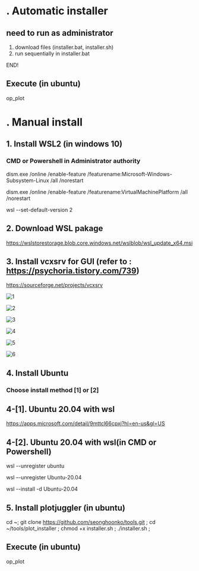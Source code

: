 # . Automatic installer
## need to run as administrator
 1. download files (installer.bat, installer.sh)
 2. run sequentially in installer.bat

END!

## Execute (in ubuntu)

op_plot


# . Manual install
## 1. Install WSL2 (in windows 10)
### CMD or Powershell in Administrator authority
  
dism.exe /online /enable-feature /featurename:Microsoft-Windows-Subsystem-Linux /all /norestart

dism.exe /online /enable-feature /featurename:VirtualMachinePlatform /all /norestart

wsl --set-default-version 2

## 2. Download WSL pakage

https://wslstorestorage.blob.core.windows.net/wslblob/wsl_update_x64.msi

## 3. Install vcxsrv for GUI   (refer to : https://psychoria.tistory.com/739)

https://sourceforge.net/projects/vcxsrv

![1](https://github.com/seonghoonko/plotjuggler/assets/68089983/8828b3bb-8fed-450e-b549-5b31fe0a42d6)

![2](https://github.com/seonghoonko/plotjuggler/assets/68089983/00d77df6-8f90-40bf-b464-c5dce0b3c07f)

![3](https://github.com/seonghoonko/plotjuggler/assets/68089983/fd15f628-1555-4b61-b104-5658958ae00b)

![4](https://github.com/seonghoonko/plotjuggler/assets/68089983/c969646e-4656-45f3-93e9-afa09d0a6fb0)

![5](https://github.com/seonghoonko/plotjuggler/assets/68089983/64149671-eac5-4f36-ad36-2ccd67569b6d)

![6](https://github.com/seonghoonko/plotjuggler/assets/68089983/f0ca426f-c7e8-4be8-95e3-1bbe44158b69)

 

## 4. Install Ubuntu
### Choose install method [1] or [2]

## 4-[1]. Ubuntu 20.04 with wsl  

https://apps.microsoft.com/detail/9mttcl66cpxj?hl=en-us&gl=US

## 4-[2]. Ubuntu 20.04 with wsl(in CMD or Powershell)


wsl --unregister ubuntu 

wsl –-unregister Ubuntu-20.04

wsl --install -d Ubuntu-20.04

## 5. Install plotjuggler  (in ubuntu)


cd ~; git clone https://github.com/seonghoonko/tools.git ; 
cd ~/tools/plot_installer ;
chmod +x installer.sh ; ./installer.sh ; 

## Execute (in ubuntu)

op_plot

